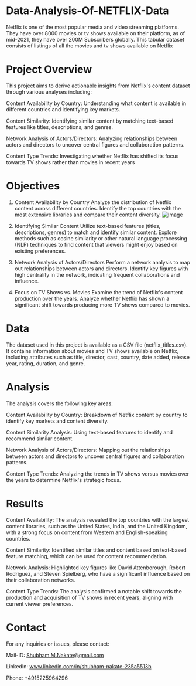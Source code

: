 # Data-Analysis-Of-NETFLIX-Data
Netflix is one of the most popular media and video streaming platforms. They have over 8000 movies or tv shows available on their platform, as of mid-2021, they have over 200M Subscribers globally. This tabular dataset consists of listings of all the movies and tv shows available on Netflix

# Project Overview
This project aims to derive actionable insights from Netflix's content dataset through various analyses 
including:

Content Availability by Country: Understanding what content is available in different countries and identifying key markets.

Content Similarity: Identifying similar content by matching text-based features like titles, descriptions, and genres.

Network Analysis of Actors/Directors: Analyzing relationships between actors and directors to uncover central figures and collaboration patterns.

Content Type Trends: Investigating whether Netflix has shifted its focus towards TV shows rather than movies in recent years

# Objectives

1. Content Availability by Country
Analyze the distribution of Netflix content across different countries.
Identify the top countries with the most extensive libraries and compare their content diversity.
![image](https://github.com/user-attachments/assets/aeb1f9c2-647b-4410-8487-048f3194098f)


3. Identifying Similar Content
Utilize text-based features (titles, descriptions, genres) to match and identify similar content.
Explore methods such as cosine similarity or other natural language processing (NLP) techniques to find content that viewers might enjoy based on existing preferences.

4. Network Analysis of Actors/Directors
Perform a network analysis to map out relationships between actors and directors.
Identify key figures with high centrality in the network, indicating frequent collaborations and influence.

5. Focus on TV Shows vs. Movies
Examine the trend of Netflix's content production over the years.
Analyze whether Netflix has shown a significant shift towards producing more TV shows compared to movies.

# Data

The dataset used in this project is available as a CSV file (netflix_titles.csv). It contains information about movies and TV shows available on Netflix, including attributes such as title, director, cast, country, date added, release year, rating, duration, and genre.

# Analysis

The analysis covers the following key areas:

Content Availability by Country: Breakdown of Netflix content by country to identify key markets and content diversity.

Content Similarity Analysis: Using text-based features to identify and recommend similar content.

Network Analysis of Actors/Directors: Mapping out the relationships between actors and directors to uncover central figures and collaboration patterns.

Content Type Trends: Analyzing the trends in TV shows versus movies over the years to determine Netflix's strategic focus.

# Results 

Content Availability: The analysis revealed the top countries with the largest content libraries, such as the United States, India, and the United Kingdom, with a strong focus on content from Western and English-speaking countries.

Content Similarity: Identified similar titles and content based on text-based feature matching, which can be used for content recommendation.

Network Analysis: Highlighted key figures like David Attenborough, Robert Rodriguez, and Steven Spielberg, who have a significant influence based on their collaboration networks.

Content Type Trends: The analysis confirmed a notable shift towards the production and acquisition of TV shows in recent years, aligning with current viewer preferences.

# Contact 

For any inquiries or issues, please contact:

Mail-ID: Shubham.M.Nakate@gmail.com 

LinkedIn: www.linkedin.com/in/shubham-nakate-235a5513b

Phone: +4915225964296
